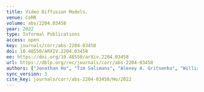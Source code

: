 ```yaml
---
title: Video Diffusion Models.
venue: CoRR
volume: abs/2204.03458
year: 2022
type: Informal Publications
access: open
key: journals/corr/abs-2204-03458
doi: 10.48550/ARXIV.2204.03458
ee: https://doi.org/10.48550/arXiv.2204.03458
url: https://dblp.org/rec/journals/corr/abs-2204-03458
authors: ["Jonathan Ho", "Tim Salimans", "Alexey A. Gritsenko", "William Chan", "Mohammad Norouzi", "David J. Fleet"]
sync_version: 3
cite_key: journals/corr/abs-2204-03458/Ho/2022
---
```


